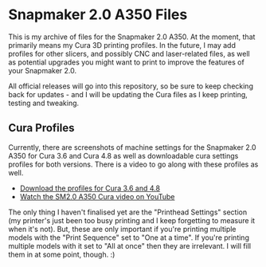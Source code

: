 # Snapmaker 2.0 A350 Files

This is my archive of files for the Snapmaker 2.0 A350. At the moment, that primarily means my Cura 3D printing profiles. In the future, I may add profiles for other slicers, and possibly CNC and laser-related files, as well as potential upgrades you might want to print to improve the features of your Snapmaker 2.0.

All official releases will go into this repository, so be sure to keep checking back for updates - and I will be updating the Cura files as I keep printing, testing and tweaking.

## Cura Profiles

Currently, there are screenshots of machine settings for the Snapmaker 2.0 A350 for Cura 3.6 and Cura 4.8 as well as downloadable cura settings profiles for both versions. There is a video to go along with these profiles as well.

- [Download the profiles for Cura 3.6 and 4.8](https://github.com/Kaouthia/Snapmaker-2/tree/main/Cura%20Profiles)
- [Watch the SM2.0 A350 Cura video on YouTube](https://youtube.com/johnaldred)


The only thing I haven't finalised yet are the "Printhead Settings" section (my printer's just been too busy printing and I keep forgetting to measure it when it's not). But, these are only important if you're printing multiple models with the "Print Sequence" set to "One at a time". If you're printing multiple models with it set to "All at once" then they are irrelevant. I will fill them in at some point, though. :)
